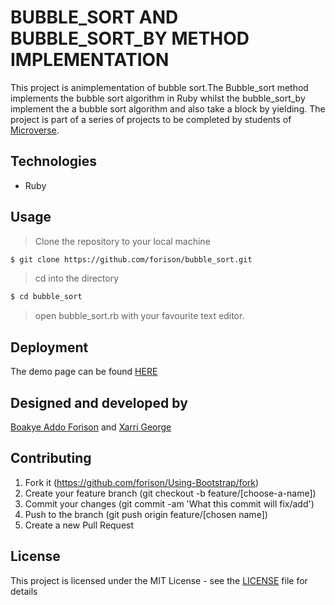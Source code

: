 # BUBBLE_SORT AND BUBBLE_SORT_BY METHOD IMPLEMENTATION


This project is animplementation of bubble sort.The Bubble_sort method implements the bubble sort algorithm in Ruby whilst the bubble_sort_by implement the a bubble sort algorithm and also take a block by yielding.
The project is part of a series of projects to be completed by students of [Microverse](https://www.microverse.org/ "The Global School for Remote Software Developers!").

## Technologies

- Ruby


## Usage

> Clone the repository to your local machine

```sh
$ git clone https://github.com/forison/bubble_sort.git
```

> cd into the directory

```sh
$ cd bubble_sort
```

> open bubble_sort.rb with your favourite text editor.

## Deployment

The demo page can be found [HERE](https://forison.github.io/bubble_sort/)

## Designed and developed by

[Boakye Addo Forison](https://github.com/Forison) and [Xarri George](https://github.com/Xarrigeorge) 

## Contributing

1. Fork it (https://github.com/forison/Using-Bootstrap/fork)
2. Create your feature branch (git checkout -b feature/[choose-a-name])
3. Commit your changes (git commit -am 'What this commit will fix/add')
4. Push to the branch (git push origin feature/[chosen name])
5. Create a new Pull Request

## License

This project is licensed under the MIT License - see the [LICENSE](./LICENSE.md) file for details